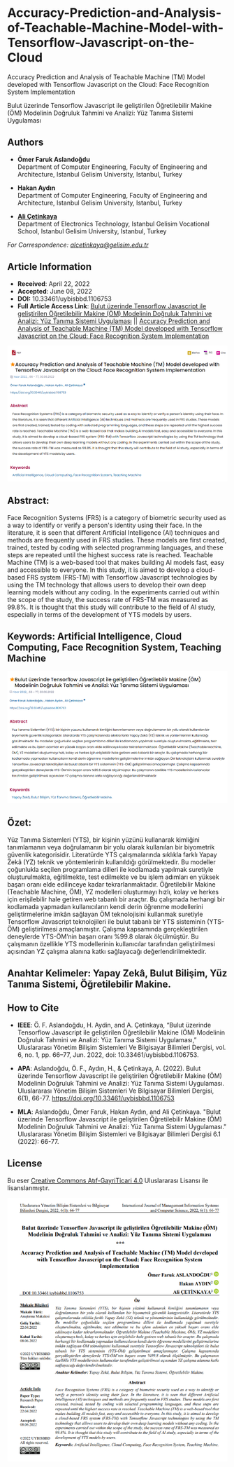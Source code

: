 # Accuracy-Prediction-and-Analysis-of-Teachable-Machine-Model-with-Tensorflow-Javascript-on-the-Cloud

Accuracy Prediction and Analysis of Teachable Machine (TM) Model developed with Tensorflow Javascript on the Cloud: Face Recognition System Implementation

Bulut üzerinde Tensorflow Javascript ile geliştirilen Öğretilebilir Makine (ÖM) Modelinin Doğruluk Tahmini ve Analizi: Yüz Tanıma Sistemi Uygulaması

## Authors

- **Ömer Faruk Aslandoğdu**  
  Department of Computer Engineering, Faculty of Engineering and Architecture, Istanbul Gelisim University, Istanbul, Turkey

- **Hakan Aydın**  
  Department of Computer Engineering, Faculty of Engineering and Architecture, Istanbul Gelisim University, Istanbul, Turkey

- [**Ali Çetinkaya**](https://scholar.google.com.tr/citations?user=XSEW-NcAAAAJ)  
  Department of Electronics Technology, Istanbul Gelisim Vocational School, Istanbul Gelisim University, Istanbul, Turkey  

*For Correspondence: alcetinkaya@gelisim.edu.tr*

## Article Information
- **Received**: April 22, 2022  
- **Accepted**: June 08, 2022
- **DOI:** 10.33461/uybisbbd.1106753
- **Full Article Access Link**: [Bulut üzerinde Tensorflow Javascript ile geliştirilen Öğretilebilir Makine (ÖM) Modelinin Doğruluk Tahmini ve Analizi: Yüz Tanıma Sistemi Uygulaması](https://dergipark.org.tr/en/pub/uybisbbd/article/1106753) || [Accuracy Prediction and Analysis of Teachable Machine (TM) Model developed with Tensorflow Javascript on the Cloud: Face Recognition System Implementation](https://dergipark.org.tr/en/pub/uybisbbd/article/1106753)

![alternatif metin](https://github.com/acetinkaya/Accuracy-Prediction-and-Analysis-of-Teachable-Machine-Model-with-Tensorflow-Javascript-on-the-Cloud/blob/main/tm3.png)

## Abstract:

Face Recognition Systems (FRS) is a category of biometric security used as a way to identify or verify a person's identity using their face. In the literature, it is seen that different Artificial Intelligence (AI) techniques and methods are frequently used in FRS studies. These models are first created, trained, tested by coding with selected programming languages, and these steps are repeated until the highest success rate is reached. Teachable Machine (TM) is a web-based tool that makes building AI models fast, easy and accessible to everyone. In this study, it is aimed to develop a cloud-based FRS system (FRS-TM) with Tensorflow Javascript technologies by using the TM technology that allows users to develop their own deep learning models without any coding. In the experiments carried out within the scope of the study, the success rate of FRS-TM was measured as 99.8%. It is thought that this study will contribute to the field of AI study, especially in terms of the development of YTS models by users.

## Keywords: Artificial Intelligence, Cloud Computing, Face Recognition System, Teaching Machine


![alternatif metin](https://github.com/acetinkaya/Accuracy-Prediction-and-Analysis-of-Teachable-Machine-Model-with-Tensorflow-Javascript-on-the-Cloud/blob/main/tm2.png)

## Özet: 

Yüz Tanıma Sistemleri (YTS), bir kişinin yüzünü kullanarak kimliğini tanımlamanın veya doğrulamanın bir yolu olarak kullanılan bir biyometrik güvenlik kategorisidir. Literatürde YTS çalışmalarında sıklıkla farklı Yapay Zekâ (YZ) teknik ve yöntemlerinin kullanıldığı görülmektedir. Bu modeller çoğunlukla seçilen programlama dilleri ile kodlamada yapılmak suretiyle oluşturulmakta, eğitilmekte, test edilmekte ve bu işlem adımları en yüksek başarı oranı elde edilinceye kadar tekrarlanmaktadır. Öğretilebilir Makine (Teachable Machine, ÖM), YZ modelleri oluşturmayı hızlı, kolay ve herkes için erişilebilir hale getiren web tabanlı bir araçtır. Bu çalışmada herhangi bir kodlamada yapmadan kullanıcıların kendi derin öğrenme modellerini geliştirmelerine imkân sağlayan ÖM teknolojisini kullanmak suretiyle Tensorflow Javascript teknolojileri ile bulut tabanlı bir YTS sisteminin (YTS-ÖM) geliştirilmesi amaçlanmıştır. Çalışma kapsamında gerçekleştirilen deneylerde YTS-ÖM’nin başarı oranı %99.8 olarak ölçülmüştür. Bu çalışmanın özellikle YTS modellerinin kullanıcılar tarafından geliştirilmesi açısından YZ çalışma alanına katkı sağlayacağı değerlendirilmektedir.

## Anahtar Kelimeler: Yapay Zekâ, Bulut Bilişim, Yüz Tanıma Sistemi, Öğretilebilir Makine.


## How to Cite

- **IEEE**: Ö. F. Aslandoğdu, H. Aydin, and A. Çeti̇nkaya, “Bulut üzerinde Tensorflow Javascript ile geliştirilen Öğretilebilir Makine (ÖM) Modelinin Doğruluk Tahmini ve Analizi: Yüz Tanıma Sistemi Uygulaması,” Uluslararası Yönetim Bilişim Sistemleri Ve Bilgisayar Bilimleri Dergisi, vol. 6, no. 1, pp. 66–77, Jun. 2022, doi: 10.33461/uybisbbd.1106753.

- **APA**: Aslandoğdu, Ö. F., Aydın, H., & Çetinkaya, A. (2022). Bulut üzerinde Tensorflow Javascript ile geliştirilen Öğretilebilir Makine (ÖM) Modelinin Doğruluk Tahmini ve Analizi: Yüz Tanıma Sistemi Uygulaması. Uluslararası Yönetim Bilişim Sistemleri Ve Bilgisayar Bilimleri Dergisi, 6(1), 66-77. https://doi.org/10.33461/uybisbbd.1106753	

- **MLA**: Aslandoğdu, Ömer Faruk, Hakan Aydın, and Ali Çetinkaya. "Bulut üzerinde Tensorflow Javascript ile geliştirilen Öğretilebilir Makine (ÖM) Modelinin Doğruluk Tahmini ve Analizi: Yüz Tanıma Sistemi Uygulaması." Uluslararası Yönetim Bilişim Sistemleri ve Bilgisayar Bilimleri Dergisi 6.1 (2022): 66-77.

## License

Bu eser [Creative Commons Atıf-GayriTicari 4.0](https://creativecommons.org/licenses/by-nc/4.0/) Uluslararası Lisansı ile lisanslanmıştır.

![alternatif metin](https://github.com/acetinkaya/Accuracy-Prediction-and-Analysis-of-Teachable-Machine-Model-with-Tensorflow-Javascript-on-the-Cloud/blob/main/tm1.png)

